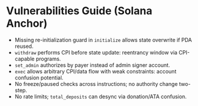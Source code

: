 # Vulnerabilities Guide (Solana Anchor)

- Missing re-initialization guard in `initialize` allows state overwrite if PDA reused.
- `withdraw` performs CPI before state update: reentrancy window via CPI-capable programs.
- `set_admin` authorizes by payer instead of admin signer account.
- `exec` allows arbitrary CPI/data flow with weak constraints: account confusion potential.
- No freeze/paused checks across instructions; no authority change two-step.
- No rate limits; `total_deposits` can desync via donation/ATA confusion.
